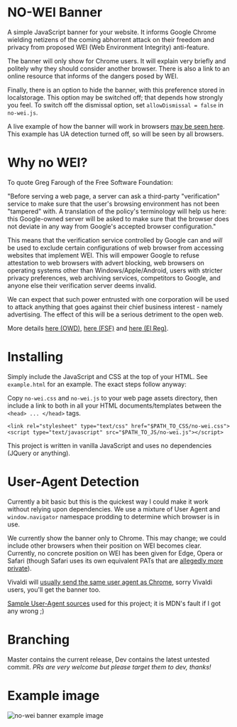 NO-WEI Banner
=============
A simple JavaScript banner for your website. It informs Google Chrome wielding netizens of the coming abhorrent attack on their freedom and privacy from proposed WEI (Web Environment Integrity) anti-feature.

The banner will only show for Chrome users. It will explain very briefly and politely why they should consider another browser. There is also a link to an online resource that informs of the dangers posed by WEI.

Finally, there is an option to hide the banner, with this preference stored in localstorage. This option may be switched off; that depends how strongly you feel. To switch off the dismissal option, set `allowDismissal = false` in `no-wei.js`.

A live example of how the banner will work in browsers [may be seen here](https://soft.thran.uk/no-wei.html). This example has UA detection turned off, so will be seen by all browsers.

# Why no WEI?
To quote Greg Farough of the Free Software Foundation:

"Before serving a web page, a server can ask a third-party "verification" service to make sure that the user's browsing environment has not been "tampered" with. A translation of the policy's terminology will help us here: this Google-owned server will be asked to make sure that the browser does not deviate in any way from Google's accepted browser configuration."

This means that the verification service controlled by Google can and *will* be used to exclude certain configurations of web browser from accessing websites that implement WEI. This will empower Google to refuse attestation to web browsers with advert blocking, web browsers on operating systems other than Windows/Apple/Android, users with stricter privacy preferences, web archiving services, competitors to Google, and anyone else their verification server deems invalid.

We can expect that such power entrusted with one corporation will be used to attack anything that goes against their chief business interest - namely advertising. The effect of this will be a serious detriment to the open web.

More details [here (OWD)](https://openwebdefenders.org/), [here (FSF)](https://www.fsf.org/blogs/community/web-environment-integrity-is-an-all-out-attack-on-the-free-internet) and [here (El Reg)](https://www.theregister.com/2023/07/27/google_web_environment_integrity/).

# Installing
Simply include the JavaScript and CSS at the top of your HTML. See `example.html` for an example. The exact steps follow anyway:

Copy `no-wei.css` and `no-wei.js` to your web page assets directory, then include a link to both in all your HTML documents/templates between the `<head> ... </head>` tags.

```
<link rel="stylesheet" type="text/css" href="$PATH_TO_CSS/no-wei.css">
<script type="text/javascript" src="$PATH_TO_JS/no-wei.js"></script>
```
This project is written in vanilla JavaScript and uses no dependencies (JQuery or anything).

# User-Agent Detection
Currently a bit basic but this is the quickest way I could make it work without relying upon dependencies. We use a mixture of User Agent and `window.navigator` namespace prodding to determine which browser is in use.

We currently show the banner only to Chrome. This may change; we could include other browsers when their position on WEI becomes clear. Currently, no concrete position on WEI has been given for Edge, Opera or Safari (though Safari uses its own equivalent PATs that are [allegedly more private](https://www.theregister.com/2023/07/27/google_web_environment_integrity/)).

Vivaldi will [usually send the same user agent as Chrome](https://vivaldi.com/blog/user-agent-changes/), sorry Vivaldi users, you'll get the banner too.

[Sample User-Agent sources](https://developer.mozilla.org/en-US/docs/Web/HTTP/Headers/User-Agent) used for this project; it is MDN's fault if I got any wrong ;)

# Branching
Master contains the current release, Dev contains the latest untested commit. *PRs are very welcome but please target them to dev, thanks!*

# Example image
![no-wei banner example image](no-wei-example1.png)
